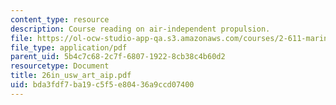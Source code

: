 ```yaml
---
content_type: resource
description: Course reading on air-independent propulsion.
file: https://ol-ocw-studio-app-qa.s3.amazonaws.com/courses/2-611-marine-power-and-propulsion-fall-2006/bda3fdf7ba19c5f5e80436a9ccd07400_26in_usw_art_aip.pdf
file_type: application/pdf
parent_uid: 5b4c7c68-2c7f-6807-1922-8cb38c4b60d2
resourcetype: Document
title: 26in_usw_art_aip.pdf
uid: bda3fdf7-ba19-c5f5-e804-36a9ccd07400
---
```

